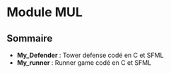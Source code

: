 # Module MUL

## Sommaire

* **My_Defender** : Tower defense codé en C et SFML
* **My_runner** : Runner game codé en C et SFML
